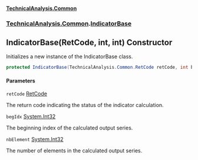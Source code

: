 #### [TechnicalAnalysis.Common](TechnicalAnalysis.Common.md 'TechnicalAnalysis.Common')
### [TechnicalAnalysis.Common](TechnicalAnalysis.Common.md#TechnicalAnalysis.Common 'TechnicalAnalysis.Common').[IndicatorBase](IndicatorBase.md 'TechnicalAnalysis.Common.IndicatorBase')

## IndicatorBase(RetCode, int, int) Constructor

Initializes a new instance of the IndicatorBase class.

```csharp
protected IndicatorBase(TechnicalAnalysis.Common.RetCode retCode, int begIdx, int nbElement);
```
#### Parameters

<a name='TechnicalAnalysis.Common.IndicatorBase.IndicatorBase(TechnicalAnalysis.Common.RetCode,int,int).retCode'></a>

`retCode` [RetCode](RetCode.md 'TechnicalAnalysis.Common.RetCode')

The return code indicating the status of the indicator calculation.

<a name='TechnicalAnalysis.Common.IndicatorBase.IndicatorBase(TechnicalAnalysis.Common.RetCode,int,int).begIdx'></a>

`begIdx` [System.Int32](https://docs.microsoft.com/en-us/dotnet/api/System.Int32 'System.Int32')

The beginning index of the calculated output series.

<a name='TechnicalAnalysis.Common.IndicatorBase.IndicatorBase(TechnicalAnalysis.Common.RetCode,int,int).nbElement'></a>

`nbElement` [System.Int32](https://docs.microsoft.com/en-us/dotnet/api/System.Int32 'System.Int32')

The number of elements in the calculated output series.